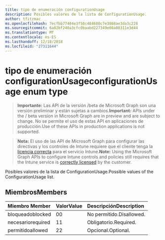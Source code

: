 ```yaml
---
title: tipo de enumeración configurationUsage
description: Posibles valores de la lista de ConfigurationUsage.
author: tfitzmac
ms.openlocfilehash: 7ecfbb77404e3f50c484680c7e3868ae3da3c228
ms.sourcegitcommit: 6a82bf240a3cfc0baabd227349e08a08311e3d44
ms.translationtype: MT
ms.contentlocale: es-ES
ms.lasthandoff: 12/18/2018
ms.locfileid: "27311644"
---
```

# <a name="configurationusage-enum-type"></a><span data-ttu-id="da9a8-103">tipo de enumeración configurationUsage</span><span class="sxs-lookup"><span data-stu-id="da9a8-103">configurationUsage enum type</span></span>

> <span data-ttu-id="da9a8-104">**Importante:** Las API de la versión /beta de Microsoft Graph son una versión preliminar y están sujetas a cambios.</span><span class="sxs-lookup"><span data-stu-id="da9a8-104">**Important:** APIs under the / beta version in Microsoft Graph are in preview and are subject to change.</span></span> <span data-ttu-id="da9a8-105">No se permite el uso de estas API en aplicaciones de producción.</span><span class="sxs-lookup"><span data-stu-id="da9a8-105">Use of these APIs in production applications is not supported.</span></span>

> <span data-ttu-id="da9a8-106">**Nota:** El uso de las API de Microsoft Graph para configurar las directivas y los controles de Intune requiere que el cliente tenga la [licencia correcta](https://go.microsoft.com/fwlink/?linkid=839381) para el servicio Intune.</span><span class="sxs-lookup"><span data-stu-id="da9a8-106">**Note:** Using the Microsoft Graph APIs to configure Intune controls and policies still requires that the Intune service is [correctly licensed](https://go.microsoft.com/fwlink/?linkid=839381) by the customer.</span></span>

<span data-ttu-id="da9a8-107">Posibles valores de la lista de ConfigurationUsage.</span><span class="sxs-lookup"><span data-stu-id="da9a8-107">Possible values of the ConfigurationUsage list.</span></span>
## <a name="members"></a><span data-ttu-id="da9a8-108">Miembros</span><span class="sxs-lookup"><span data-stu-id="da9a8-108">Members</span></span>
|<span data-ttu-id="da9a8-109">Miembro	</span><span class="sxs-lookup"><span data-stu-id="da9a8-109">Member</span></span>|<span data-ttu-id="da9a8-110">Valor</span><span class="sxs-lookup"><span data-stu-id="da9a8-110">Value</span></span>|<span data-ttu-id="da9a8-111">Descripción</span><span class="sxs-lookup"><span data-stu-id="da9a8-111">Description</span></span>|
|:---|:---|:---|
|<span data-ttu-id="da9a8-112">bloqueado</span><span class="sxs-lookup"><span data-stu-id="da9a8-112">blocked</span></span>|<span data-ttu-id="da9a8-113">0</span><span class="sxs-lookup"><span data-stu-id="da9a8-113">0</span></span>|<span data-ttu-id="da9a8-114">No permitido.</span><span class="sxs-lookup"><span data-stu-id="da9a8-114">Disallowed.</span></span>|
|<span data-ttu-id="da9a8-115">necesario</span><span class="sxs-lookup"><span data-stu-id="da9a8-115">required</span></span>|<span data-ttu-id="da9a8-116">1</span><span class="sxs-lookup"><span data-stu-id="da9a8-116">1</span></span>|<span data-ttu-id="da9a8-117">Obligatorio.</span><span class="sxs-lookup"><span data-stu-id="da9a8-117">Required.</span></span>|
|<span data-ttu-id="da9a8-118">permitido</span><span class="sxs-lookup"><span data-stu-id="da9a8-118">allowed</span></span>|<span data-ttu-id="da9a8-119">2</span><span class="sxs-lookup"><span data-stu-id="da9a8-119">2</span></span>|<span data-ttu-id="da9a8-120">Opcional.</span><span class="sxs-lookup"><span data-stu-id="da9a8-120">Optional.</span></span>|






